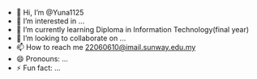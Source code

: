 - 👋 Hi, I’m @Yuna1125
- 👀 I’m interested in ...
- 🌱 I’m currently learning Diploma in Information Technology(final year)
- 💞️ I’m looking to collaborate on ...
- 📫 How to reach me 22060610@imail.sunway.edu.my
- 😄 Pronouns: ...
- ⚡ Fun fact: ...

<!---
Yuna1125/Yuna1125 is a ✨ special ✨ repository because its `README.md` (this file) appears on your GitHub profile.
You can click the Preview link to take a look at your changes.
--->
